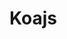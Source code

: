 <!--
 * @Author: SilvesterChiao
 * @Date: 2020-05-26 11:16:52
 * @LastEditors: SilvesterChiao
 * @LastEditTime: 2020-05-26 11:17:01
-->

# Koajs

